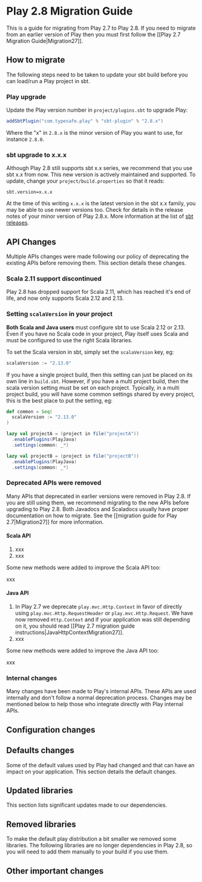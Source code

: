 <!--- Copyright (C) 2009-2019 Lightbend Inc. <https://www.lightbend.com> -->

# Play 2.8 Migration Guide

This is a guide for migrating from Play 2.7 to Play 2.8. If you need to migrate from an earlier version of Play then you must first follow the [[Play 2.7 Migration Guide|Migration27]].

## How to migrate

The following steps need to be taken to update your sbt build before you can load/run a Play project in sbt.

### Play upgrade

Update the Play version number in `project/plugins.sbt` to upgrade Play:

```scala
addSbtPlugin("com.typesafe.play" % "sbt-plugin" % "2.8.x")
```

Where the "x" in `2.8.x` is the minor version of Play you want to use, for instance `2.8.0`.

### sbt upgrade to x.x.x

Although Play 2.8 still supports sbt x.x series, we recommend that you use sbt x.x from now. This new version is actively maintained and supported. To update, change your `project/build.properties` so that it reads:

```
sbt.version=x.x.x
```

At the time of this writing `x.x.x` is the latest version in the sbt x.x family, you may be able to use newer versions too. Check for details in the release notes of your minor version of Play 2.8.x. More information at the list of [sbt releases](https://github.com/sbt/sbt/releases).

## API Changes

Multiple APIs changes were made following our policy of deprecating the existing APIs before removing them. This section details these changes.

### Scala 2.11 support discontinued

Play 2.8 has dropped support for Scala 2.11, which has reached it's end of life, and now only supports Scala 2.12 and 2.13.

### Setting `scalaVersion` in your project

**Both Scala and Java users** must configure sbt to use Scala 2.12 or 2.13.  Even if you have no Scala code in your project, Play itself uses Scala and must be configured to use the right Scala libraries.

To set the Scala version in sbt, simply set the `scalaVersion` key, eg:

```scala
scalaVersion := "2.13.0"
```

If you have a single project build, then this setting can just be placed on its own line in `build.sbt`.  However, if you have a multi project build, then the scala version setting must be set on each project.  Typically, in a multi project build, you will have some common settings shared by every project, this is the best place to put the setting, eg:

```scala
def common = Seq(
  scalaVersion := "2.13.0"
)

lazy val projectA = (project in file("projectA"))
  .enablePlugins(PlayJava)
  .settings(common: _*)

lazy val projectB = (project in file("projectB"))
  .enablePlugins(PlayJava)
  .settings(common: _*)
```

### Deprecated APIs were removed

Many APIs that deprecated in earlier versions were removed in Play 2.8. If you are still using them, we recommend migrating to the new APIs before upgrading to Play 2.8. Both Javadocs and Scaladocs usually have proper documentation on how to migrate. See the [[migration guide for Play 2.7|Migration27]] for more information.

#### Scala API

1. xxx
1. xxx

Some new methods were added to improve the Scala API too:

xxx

#### Java API

1. In Play 2.7 we deprecate `play.mvc.Http.Context` in favor of directly using `play.mvc.Http.RequestHeader` or `play.mvc.Http.Request`. We have now removed `Http.Context` and if your application was still depending on it, you should read [[Play 2.7 migration guide instructions|JavaHttpContextMigration27]].
1. xxx

Some new methods were added to improve the Java API too:

xxx

### Internal changes

Many changes have been made to Play's internal APIs. These APIs are used internally and don't follow a normal deprecation process. Changes may be mentioned below to help those who integrate directly with Play internal APIs.

## Configuration changes

## Defaults changes

Some of the default values used by Play had changed and that can have an impact on your application. This section details the default changes.

## Updated libraries

This section lists significant updates made to our dependencies.

## Removed libraries

To make the default play distribution a bit smaller we removed some libraries. The following libraries are no longer dependencies in Play 2.8, so you will need to add them manually to your build if you use them.

## Other important changes
